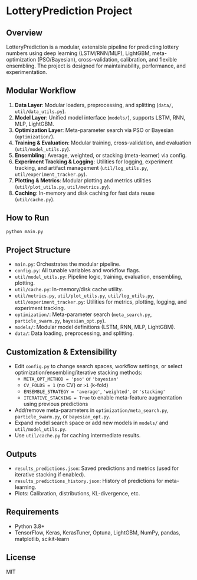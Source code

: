 
# LotteryPrediction Project

## Overview
LotteryPrediction is a modular, extensible pipeline for predicting lottery numbers using deep learning (LSTM/RNN/MLP), LightGBM, meta-optimization (PSO/Bayesian), cross-validation, calibration, and flexible ensembling. The project is designed for maintainability, performance, and experimentation.

## Modular Workflow
1. **Data Layer**: Modular loaders, preprocessing, and splitting (`data/`, `util/data_utils.py`).
2. **Model Layer**: Unified model interface (`models/`), supports LSTM, RNN, MLP, LightGBM.
3. **Optimization Layer**: Meta-parameter search via PSO or Bayesian (`optimization/`).
4. **Training & Evaluation**: Modular training, cross-validation, and evaluation (`util/model_utils.py`).
5. **Ensembling**: Average, weighted, or stacking (meta-learner) via config.
6. **Experiment Tracking & Logging**: Utilities for logging, experiment tracking, and artifact management (`util/log_utils.py`, `util/experiment_tracker.py`).
7. **Plotting & Metrics**: Modular plotting and metrics utilities (`util/plot_utils.py`, `util/metrics.py`).
8. **Caching**: In-memory and disk caching for fast data reuse (`util/cache.py`).

## How to Run
```sh
python main.py
```

## Project Structure
- `main.py`: Orchestrates the modular pipeline.
- `config.py`: All tunable variables and workflow flags.
- `util/model_utils.py`: Pipeline logic, training, evaluation, ensembling, plotting.
- `util/cache.py`: In-memory/disk cache utility.
- `util/metrics.py`, `util/plot_utils.py`, `util/log_utils.py`, `util/experiment_tracker.py`: Utilities for metrics, plotting, logging, and experiment tracking.
- `optimization/`: Meta-parameter search (`meta_search.py`, `particle_swarm.py`, `bayesian_opt.py`).
- `models/`: Modular model definitions (LSTM, RNN, MLP, LightGBM).
- `data/`: Data loading, preprocessing, and splitting.

## Customization & Extensibility
- Edit `config.py` to change search spaces, workflow settings, or select optimization/ensembling/iterative stacking methods:
   - `META_OPT_METHOD = 'pso'` or `'bayesian'`
   - `CV_FOLDS = 1` (no CV) or `>1` (k-fold)
   - `ENSEMBLE_STRATEGY = 'average'`, `'weighted'`, or `'stacking'`
   - `ITERATIVE_STACKING = True` to enable meta-feature augmentation using previous predictions
- Add/remove meta-parameters in `optimization/meta_search.py`, `particle_swarm.py`, or `bayesian_opt.py`.
- Expand model search space or add new models in `models/` and `util/model_utils.py`.
- Use `util/cache.py` for caching intermediate results.

## Outputs
- `results_predictions.json`: Saved predictions and metrics (used for iterative stacking if enabled).
- `results_predictions_history.json`: History of predictions for meta-learning.
- Plots: Calibration, distributions, KL-divergence, etc.

## Requirements
- Python 3.8+
- TensorFlow, Keras, KerasTuner, Optuna, LightGBM, NumPy, pandas, matplotlib, scikit-learn

## License
MIT
